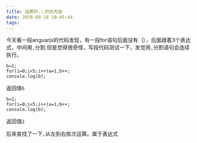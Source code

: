 ```yaml
---
title: 运算符，；的优先级
date: 2016-09-18 10:45:44
tags:
---
```

今天看一段anguarjs的代码发现，有一段for语句后面没有｛｝，后面跟着3个表达式，中间用`,`分割.但是觉得很奇怪，写段代码测试一下，发觉用`,`分割语句会连续执行。
```
b=1;
for(i=0;i<5;i++)a=1,b++;
console.log(b);
```
返回值`6`

```
b=1;
for(i=0;i<5;i++)a=1;b++;
console.log(b);
```
返回值`2`

后来查找了一下`,`从左到右依次运算。属于表达式
